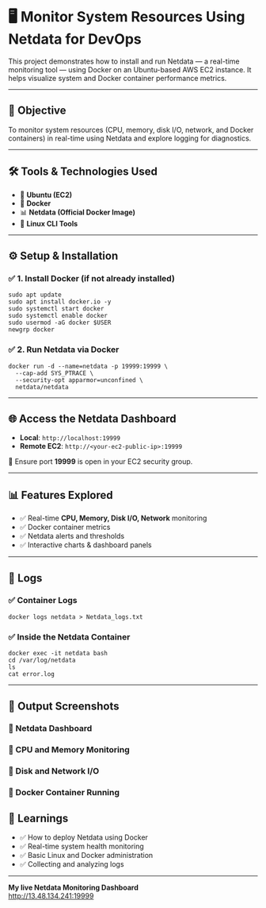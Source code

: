 # 🖥️ Monitor System Resources Using Netdata for DevOps

This project demonstrates how to install and run Netdata — a real-time monitoring tool — using Docker on an Ubuntu-based AWS EC2 instance. It helps visualize system and Docker container performance metrics.

---

## 🎯 Objective

To monitor system resources (CPU, memory, disk I/O, network, and Docker containers) in real-time using Netdata and explore logging for diagnostics.

---

## 🛠 Tools & Technologies Used

- 🐧 **Ubuntu (EC2)**
- 🐳 **Docker**
- 📊 **Netdata (Official Docker Image)**
- 📂 **Linux CLI Tools**

---

## ⚙️ Setup & Installation

### ✅ 1. Install Docker (if not already installed)

```
sudo apt update
sudo apt install docker.io -y
sudo systemctl start docker
sudo systemctl enable docker
sudo usermod -aG docker $USER
newgrp docker
```

### ✅ 2. Run Netdata via Docker

```
docker run -d --name=netdata -p 19999:19999 \
  --cap-add SYS_PTRACE \
  --security-opt apparmor=unconfined \
  netdata/netdata
```

---

## 🌐 Access the Netdata Dashboard

- **Local**: `http://localhost:19999`
- **Remote EC2**: `http://<your-ec2-public-ip>:19999`

📌 Ensure port **19999** is open in your EC2 security group.

---

## 📊 Features Explored

- ✅ Real-time **CPU, Memory, Disk I/O, Network** monitoring
- ✅ Docker container metrics
- ✅ Netdata alerts and thresholds
- ✅ Interactive charts & dashboard panels

---

## 📝 Logs

### ✅ Container Logs

```
docker logs netdata > Netdata_logs.txt
```

### ✅ Inside the Netdata Container

```
docker exec -it netdata bash
cd /var/log/netdata
ls
cat error.log
```
---

## 🧪 Output Screenshots

### 🔹 Netdata Dashboard
### 🔹 CPU and Memory Monitoring
### 🔹 Disk and Network I/O
### 🔹 Docker Container Running

## 📌 Learnings

- ✅ How to deploy Netdata using Docker
- ✅ Real-time system health monitoring
- ✅ Basic Linux and Docker administration
- ✅ Collecting and analyzing logs

---
**My live Netdata Monitoring Dashboard**  
    http://13.48.134.241:19999
